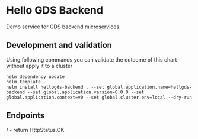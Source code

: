 # Hello GDS Backend

Demo service for GDS backend microservices.

## Development and validation
Using following commands you can validate the outcome of this chart without apply it to a cluster

```
helm dependency update
helm template .
helm install hellogds-backend . --set global.application.name=hellgds-backend --set global.application.version=0.0.0 --set global.application.context=v0 --set global.cluster.env=local --dry-run  
```

## Endpoints

/ - return HttpStatus.OK